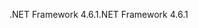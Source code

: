 <span data-ttu-id="3f03d-101">.NET Framework 4.6.1</span><span class="sxs-lookup"><span data-stu-id="3f03d-101">.NET Framework 4.6.1</span></span>
